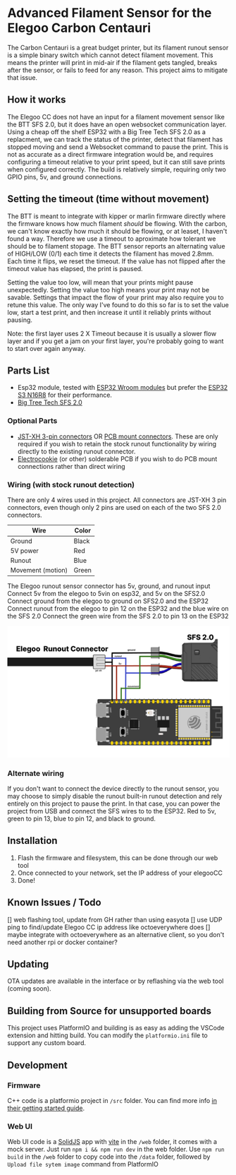 # Advanced Filament Sensor for the Elegoo Carbon Centauri

The Carbon Centauri is a great budget printer, but its filament runout sensor is a simple binary switch which cannot detect filament movement. This means the printer will print in mid-air if the filament gets tangled, breaks after the sensor, or fails to feed for any reason. This project aims to mitigate that issue.

## How it works

The Elegoo CC does not have an input for a filament movement sensor like the BTT SFS 2.0, but it does have an open websocket communication layer. Using a cheap off the shelf ESP32 with a Big Tree Tech SFS 2.0 as a replacment, we can track the status of the printer, detect that filament has stopped moving and send a Websocket command to pause the print. This is not as accurate as a direct firmware integration would be, and requires configuring a timeout relative to your print speed, but it can still save prints when configured correctly. The build is relatively simple, requiring only two GPIO pins, 5v, and ground connections.

## Setting the timeout (time without movement)

The BTT is meant to integrate with kipper or marlin firmware directly where the firmware knows how much filament _should_ be flowing. With the carbon, we can't know exactly how much it should be flowing, or at leaset, I haven't found a way. Therefore we use a timeout to aproximate how tolerant we should be to filament stopage. The BTT sensor reports an alternating value of HIGH/LOW (0/1) each time it detects the filament has moved 2.8mm. Each time it flips, we reset the timeout. If the value has not flipped after the timeout value has elapsed, the print is paused.

Setting the value too low, will mean that your prints might pause unexpectedly. Setting the value too high means your print may not be savable. Settings that impact the flow of your print may also require you to retune this value. The only way I've found to do this so far is to set the value low, start a test print, and then increase it until it reliably prints without pausing.

Note: the first layer uses 2 X Timeout because it is usually a slower flow layer and if you get a jam on your first layer, you're probably going to want to start over again anyway.

## Parts List

- Esp32 module, tested with [ESP32 Wroom modules](https://amzn.to/4kjtDbU) but prefer the [ESP32 S3 N16R8](https://amzn.to/4lqfTwE) for their performance.
- [Big Tree Tech SFS 2.0](https://amzn.to/40uZ1wN)

### Optional Parts

- [JST-XH 3-pin connectors](https://amzn.to/4l4m1Ll) OR [PCB mount connectors](https://amzn.to/4ns8Ntx). These are only required if you wish to retain the stock runout functionality by wiring directly to the existing runout connector.
- [Electrocookie](https://amzn.to/4lqguyo) (or other) solderable PCB if you wish to do PCB mount connections rather than direct wiring

### Wiring (with stock runout detection)

There are only 4 wires used in this project. All connectors are JST-XH 3 pin connectors, even though only 2 pins are used on each of the two SFS 2.0 connectors.

| Wire              | Color |
| ----------------- | ----- |
| Ground            | Black |
| 5V power          | Red   |
| Runout            | Blue  |
| Movement (motion) | Green |

The Elegoo runout sensor connector has 5v, ground, and runout input
Connect 5v from the elegoo to 5vin on esp32, and 5v on the SFS2.0
Connect ground from the elegoo to ground on SFS2.0 and the ESP32
Connect runout from the elegoo to pin 12 on the ESP32 and the blue wire on the SFS 2.0
Connect the green wire from the SFS 2.0 to pin 13 on the ESP32

![Wiring Diagram](wiring.png)

### Alternate wiring

If you don't want to connect the device directly to the runout sensor, you may choose to simply disable the runout built-in runout detection and rely entirely on this project to pause the print. In that case, you can power the project from USB and connect the SFS wires to to the ESP32. Red to 5v, green to pin 13, blue to pin 12, and black to ground.

## Installation

1. Flash the firmware and filesystem, this can be done through our web tool
2. Once connected to your network, set the IP address of your elegooCC
3. Done!

## Known Issues / Todo

[] web flashing tool, update from GH rather than using easyota
[] use UDP ping to find/update Elegoo CC ip address like octoeverywhere does
[] maybe integrate with octoeverywhere as an alternative client, so you don't need another rpi or docker container?

## Updating

OTA updates are available in the interface or by reflashing via the web tool (coming soon).

## Building from Source for unsupported boards

This project uses PlatformIO and building is as easy as adding the VSCode extension and hitting build. You can modify the `platformio.ini` file to support any custom board.

## Development

### Firmware

C++ code is a platformio project in `/src` folder. You can find more info [in their getting started guide](https://platformio.org/platformio-ide).

### Web UI

Web UI code is a [SolidJS](https://www.solidjs.com/) app with [vite](https://vite.dev/) in the `/web` folder, it comes with a mock server. Just run `npm i && npm run dev` in the web folder.
Use `npm run build` in the `/web` folder to copy code into the `/data` folder, followed by `Upload file sytem image` command from PlatformIO
